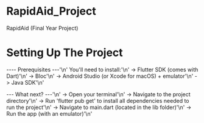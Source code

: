 # RapidAid_Project
 RapidAid (Final Year Project)

 # Setting Up The Project
 ---- Prerequisites ---'\n'
 You'll need to install:'\n'
 -> Flutter SDK (comes with Dart)'\n'
 -> Bloc'\n'
 -> Android Studio (or Xcode for macOS) + emulator'\n'
 -> Java SDK'\n'
 
 --- What next? ---'\n'
-> Open your terminal'\n'
-> Navigate to the project directory'\n'
-> Run 'flutter pub get' to install all dependencies needed to run the project'\n'
-> Navigate to main.dart (located in the lib folder)'\n'
-> Run the app (with an emulator)'\n'

